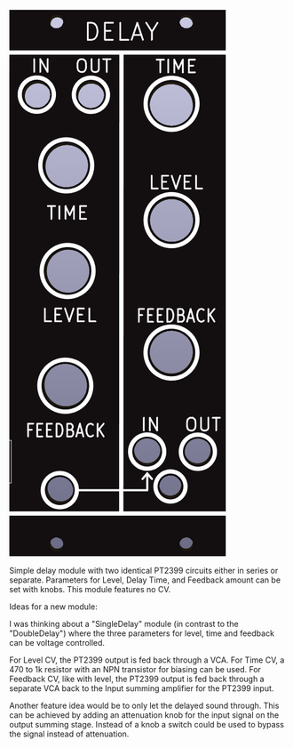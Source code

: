 ![](https://raw.githubusercontent.com/Fihdi/Eurorack/refs/heads/main/DoubleDelay/DelayFront.png)

Simple delay module with two identical PT2399 circuits either in series or separate. Parameters for Level, Delay Time, and Feedback amount can be set with knobs.
This module features no CV.

Ideas for a new module:

I was thinking about a "SingleDelay" module (in contrast to the "DoubleDelay") where
the three parameters for level, time and feedback can be voltage controlled.

For Level CV, the PT2399 output is fed back through a VCA.
For Time CV, a 470 to 1k resistor with an NPN transistor for biasing can be used.
For Feedback CV, like with level, the PT2399 output is fed back through a separate VCA back to the Input summing amplifier for the PT2399 input.

Another feature idea would be to only let the delayed sound through. 
This can be achieved by adding an attenuation knob for the input signal on the output summing stage. 
Instead of a knob a switch could be used to bypass the signal instead of attenuation.

